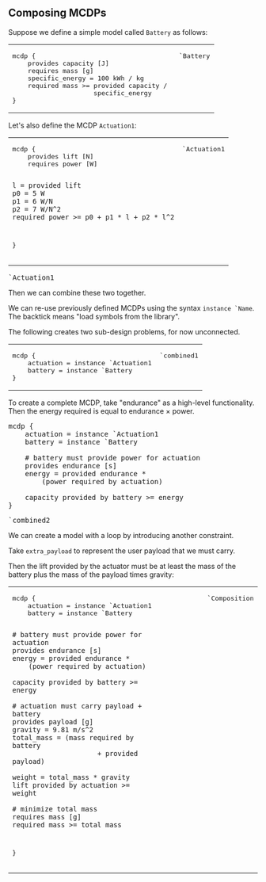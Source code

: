 
## Composing MCDPs

Suppose we define a simple model called ``Battery`` as follows:

<table>
<tr><td >
<pre class="mcdp" id='Battery' label='Battery.mcdp'>
mcdp {
    provides capacity [J]
    requires mass [g]
    specific_energy = 100 kWh / kg
    required mass >= provided capacity / 
                     specific_energy
}
</pre>
</td>
<td>
<pre class='ndp_graph_templatized_labeled' direction='LR' >`Battery</pre>
</td>
</tr>
</table>

Let's also define the MCDP ``Actuation1``:

<table>
<tr><td >
<pre class="mcdp" id='Actuation1' label='Actuation1.mcdp'>
mcdp {
    provides lift [N]
    requires power [W]

    l = provided lift
    p0 = 5 W
    p1 = 6 W/N
    p2 = 7 W/N^2
    required power >= p0 + p1 * l + p2 * l^2
}
</pre>
</td>
<td>
<pre class='ndp_graph_templatized_labeled' direction='LR'>`Actuation1</pre>
</td>
</tr>
</table>

<pre class='ndp_graph_enclosed' direction='LR'>`Actuation1</pre>


Then we can combine these two together.

We can re-use previously defined MCDPs using the
syntax ``instance `Name``. The backtick means "load symbols from the library".

The following creates two sub-design problems, for now unconnected.

<table>
<tr>
<td>
<pre class="mcdp" id='combined1'>
mcdp {
    actuation = instance `Actuation1
    battery = instance `Battery
}
</pre>
</td>
<td>
<pre class='ndp_graph_enclosed' direction='LR'>`combined1</pre>
</td>
</tr>
</table>
To create a complete MCDP, take "endurance" as a high-level
functionality. Then the energy required is equal to
endurance &times; power.

<pre class="mcdp" id='combined2'>
mcdp {
    actuation = instance `Actuation1
    battery = instance `Battery

    # battery must provide power for actuation
    provides endurance [s]
    energy = provided endurance * 
        (power required by actuation)

    capacity provided by battery >= energy
}
</pre>

<pre class='ndp_graph_enclosed' direction='LR' >`combined2</pre>

We can create a model with a loop by introducing another constraint.

Take ``extra_payload`` to represent the user payload that we must carry.

Then the lift provided by the actuator must be at least the mass
of the battery plus the mass of the payload times gravity:

<table>
<tr>
<td>
<pre class="mcdp" id='composition' label='Composition.mcdp'>
mcdp {
    actuation = instance `Actuation1
    battery = instance `Battery

    # battery must provide power for actuation
    provides endurance [s]
    energy = provided endurance * 
        (power required by actuation)

    capacity provided by battery >= energy

    # actuation must carry payload + battery
    provides payload [g]
    gravity = 9.81 m/s^2
    total_mass = (mass required by battery 
                         + provided payload)

    weight = total_mass * gravity
    lift provided by actuation >= weight

    # minimize total mass
    requires mass [g]
    required mass >= total_mass
}
</pre>
</td>
    <td style='vertical-align: top'>
        <pre class='ndp_graph_enclosed' style='max-height: 90ch' direction='TB'>
            `Composition
        </pre>
    </td>
</tr>
</table>



<style type='text/css'>
    td {
        vertical-align: top;
    }
    td:first-child {
        /*border: solid 1px red; */
        /*width: 25em; */
    }
</style>
